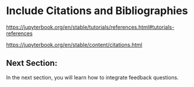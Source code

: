 # Include Citations and Bibliographies

https://jupyterbook.org/en/stable/tutorials/references.html#tutorials-references

https://jupyterbook.org/en/stable/content/citations.html

## Next Section:
In the next section, you will learn how to integrate feedback questions.
